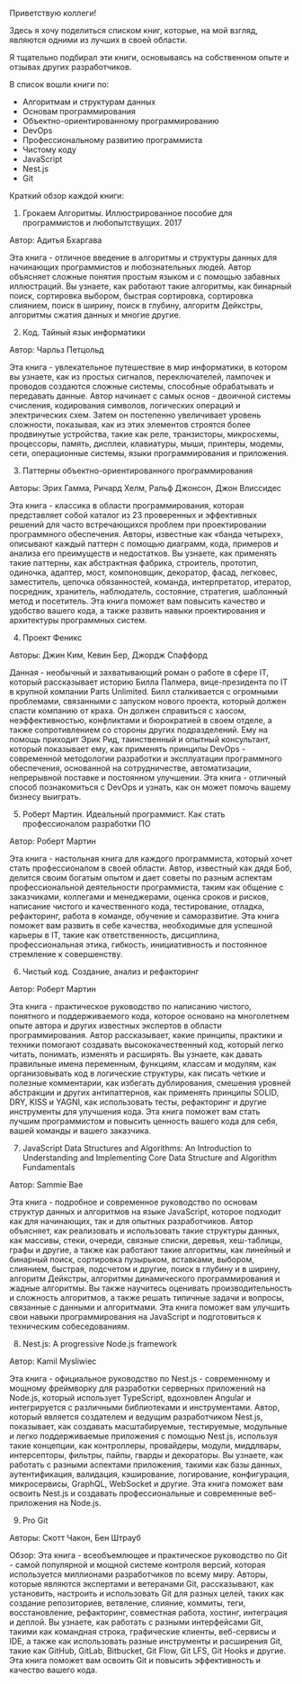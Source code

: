 Приветствую коллеги!

Здесь я хочу поделиться списком книг, которые, на мой взгляд, являются одними из лучших в своей области.

Я тщательно подбирал эти книги, основываясь на собственном опыте и отзывах других разработчиков.

В список вошли книги по:

- Алгоритмам и структурам данных
- Основам программирования
- Объектно-ориентированному программированию
- DevOps
- Профессиональному развитию программиста
- Чистому коду
- JavaScript
- Nest.js
- Git

Краткий обзор каждой книги:

1. Грокаем Алгоритмы. Иллюстрированное пособие для программистов и любопытствущих. 2017

Автор: Адитья Бхаргава

Эта книга - отличное введение в алгоритмы и структуры данных для начинающих программистов и любознательных людей. Автор объясняет сложные понятия простым языком и с помощью забавных иллюстраций. Вы узнаете, как работают такие алгоритмы, как бинарный поиск, сортировка выбором, быстрая сортировка, сортировка слиянием, поиск в ширину, поиск в глубину, алгоритм Дейкстры, алгоритмы сжатия данных и многие другие.

2. Код. Тайный язык информатики

Автор: Чарльз Петцольд

Эта книга - увлекательное путешествие в мир информатики, в котором вы узнаете, как из простых сигналов, переключателей, лампочек и проводов создаются сложные системы, способные обрабатывать и передавать данные. Автор начинает с самых основ - двоичной системы счисления, кодирования символов, логических операций и электрических схем. Затем он постепенно увеличивает уровень сложности, показывая, как из этих элементов строятся более продвинутые устройства, такие как реле, транзисторы, микросхемы, процессоры, память, дисплеи, клавиатуры, мыши, принтеры, модемы, сети, операционные системы, языки программирования и приложения.

3. Паттерны объектно-ориентированного программирования

Авторы: Эрих Гамма, Ричард Хелм, Ральф Джонсон, Джон Влиссидес

Эта книга - классика в области программирования, которая представляет собой каталог из 23 проверенных и эффективных решений для часто встречающихся проблем при проектировании программного обеспечения. Авторы, известные как «банда четырех», описывают каждый паттерн с помощью диаграмм, кода, примеров и анализа его преимуществ и недостатков. Вы узнаете, как применять такие паттерны, как абстрактная фабрика, строитель, прототип, одиночка, адаптер, мост, компоновщик, декоратор, фасад, легковес, заместитель, цепочка обязанностей, команда, интерпретатор, итератор, посредник, хранитель, наблюдатель, состояние, стратегия, шаблонный метод и посетитель. Эта книга поможет вам повысить качество и удобство вашего кода, а также развить навыки проектирования и архитектуры программных систем.

4. Проект Феникс

Авторы: Джин Ким, Кевин Бер, Джордж Спаффорд

Данная - необычный и захватывающий роман о работе в сфере IT, который рассказывает историю Билла Палмера, вице-президента по IT в крупной компании Parts Unlimited. Билл сталкивается с огромными проблемами, связанными с запуском нового проекта, который должен спасти компанию от краха. Он должен справиться с хаосом, неэффективностью, конфликтами и бюрократией в своем отделе, а также сопротивлением со стороны других подразделений. Ему на помощь приходит Эрик Рид, таинственный и опытный консультант, который показывает ему, как применять принципы DevOps - современной методологии разработки и эксплуатации программного обеспечения, основанной на сотрудничестве, автоматизации, непрерывной поставке и постоянном улучшении. Эта книга - отличный способ познакомиться с DevOps и узнать, как он может помочь вашему бизнесу выиграть.

5. Роберт Мартин. Идеальный программист. Как стать профессионалом разработки ПО

Автор: Роберт Мартин

Эта книга - настольная книга для каждого программиста, который хочет стать профессионалом в своей области. Автор, известный как дядя Боб, делится своим богатым опытом и дает советы по разным аспектам профессиональной деятельности программиста, таким как общение с заказчиками, коллегами и менеджерами, оценка сроков и рисков, написание чистого и качественного кода, тестирование, отладка, рефакторинг, работа в команде, обучение и саморазвитие. Эта книга поможет вам развить в себе качества, необходимые для успешной карьеры в IT, такие как ответственность, дисциплина, профессиональная этика, гибкость, инициативность и постоянное стремление к совершенству.

6. Чистый код. Создание, анализ и рефакторинг

Автор: Роберт Мартин

Эта книга - практическое руководство по написанию чистого, понятного и поддерживаемого кода, которое основано на многолетнем опыте автора и других известных экспертов в области программирования. Автор рассказывает, какие принципы, практики и техники помогают создавать высококачественный код, который легко читать, понимать, изменять и расширять. Вы узнаете, как давать правильные имена переменным, функциям, классам и модулям, как организовывать код в логические структуры, как писать четкие и полезные комментарии, как избегать дублирования, смешения уровней абстракции и других антипаттернов, как применять принципы SOLID, DRY, KISS и YAGNI, как использовать тесты, рефакторинг и другие инструменты для улучшения кода. Эта книга поможет вам стать лучшим программистом и повысить ценность вашего кода для себя, вашей команды и вашего заказчика.

7. JavaScript Data Structures and Algorithms: An Introduction to Understanding and Implementing Core Data Structure and Algorithm Fundamentals

Автор: Sammie Bae

Эта книга - подробное и современное руководство по основам структур данных и алгоритмов на языке JavaScript, которое подходит как для начинающих, так и для опытных разработчиков. Автор объясняет, как реализовать и использовать такие структуры данных, как массивы, стеки, очереди, связные списки, деревья, хеш-таблицы, графы и другие, а также как работают такие алгоритмы, как линейный и бинарный поиск, сортировка пузырьком, вставками, выбором, слиянием, быстрая, подсчетом и другие, поиск в глубину и в ширину, алгоритм Дейкстры, алгоритмы динамического программирования и жадные алгоритмы. Вы также научитесь оценивать производительность и сложность алгоритмов, а также решать типичные задачи и вопросы, связанные с данными и алгоритмами. Эта книга поможет вам улучшить свои навыки программирования на JavaScript и подготовиться к техническим собеседованиям.

8. Nest.js: A progressive Node.js framework

Автор: Kamil Mysliwiec

Эта книга - официальное руководство по Nest.js - современному и мощному фреймворку для разработки серверных приложений на Node.js, который использует TypeScript, вдохновлен Angular и интегрируется с различными библиотеками и инструментами. Автор, который является создателем и ведущим разработчиком Nest.js, показывает, как создавать масштабируемые, тестируемые, модульные и легко поддерживаемые приложения с помощью Nest.js, используя такие концепции, как контроллеры, провайдеры, модули, миддлвары, интерсепторы, фильтры, пайпы, гварды и декораторы. Вы узнаете, как работать с разными аспектами приложения, такими как базы данных, аутентификация, валидация, кэширование, логирование, конфигурация, микросервисы, GraphQL, WebSocket и другие. Эта книга поможет вам освоить Nest.js и создавать профессиональные и современные веб-приложения на Node.js.

9. Pro Git

Авторы: Скотт Чакон, Бен Штрауб

Обзор: Эта книга - всеобъемлющее и практическое руководство по Git - самой популярной и мощной системе контроля версий, которая используется миллионами разработчиков по всему миру. Авторы, которые являются экспертами и ветеранами Git, рассказывают, как установить, настроить и использовать Git для разных целей, таких как создание репозиториев, ветвление, слияние, коммиты, теги, восстановление, рефакторинг, совместная работа, хостинг, интеграция и деплой. Вы узнаете, как работать с разными интерфейсами Git, такими как командная строка, графические клиенты, веб-сервисы и IDE, а также как использовать разные инструменты и расширения Git, такие как GitHub, GitLab, Bitbucket, Git Flow, Git LFS, Git Hooks и другие. Эта книга поможет вам освоить Git и повысить эффективность и качество вашего кода.

